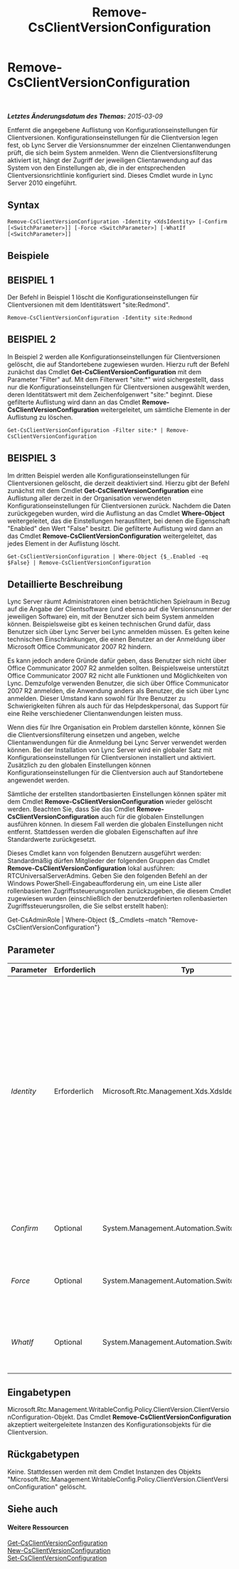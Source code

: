 ﻿---
title: Remove-CsClientVersionConfiguration
TOCTitle: Remove-CsClientVersionConfiguration
ms:assetid: 42065d1d-a0ef-4fa4-826b-d65b14b343c9
ms:mtpsurl: https://technet.microsoft.com/de-de/library/Gg425925(v=OCS.15)
ms:contentKeyID: 49293815
ms.date: 05/19/2016
mtps_version: v=OCS.15
ms.translationtype: HT
---

# Remove-CsClientVersionConfiguration

 

_**Letztes Änderungsdatum des Themas:** 2015-03-09_

Entfernt die angegebene Auflistung von Konfigurationseinstellungen für Clientversionen. Konfigurationseinstellungen für die Clientversion legen fest, ob Lync Server die Versionsnummer der einzelnen Clientanwendungen prüft, die sich beim System anmelden. Wenn die Clientversionsfilterung aktiviert ist, hängt der Zugriff der jeweiligen Clientanwendung auf das System von den Einstellungen ab, die in der entsprechenden Clientversionsrichtlinie konfiguriert sind. Dieses Cmdlet wurde in Lync Server 2010 eingeführt.

## Syntax

    Remove-CsClientVersionConfiguration -Identity <XdsIdentity> [-Confirm [<SwitchParameter>]] [-Force <SwitchParameter>] [-WhatIf [<SwitchParameter>]]

## Beispiele

## BEISPIEL 1

Der Befehl in Beispiel 1 löscht die Konfigurationseinstellungen für Clientversionen mit dem Identitätswert "site:Redmond".

    Remove-CsClientVersionConfiguration -Identity site:Redmond

## BEISPIEL 2

In Beispiel 2 werden alle Konfigurationseinstellungen für Clientversionen gelöscht, die auf Standortebene zugewiesen wurden. Hierzu ruft der Befehl zunächst das Cmdlet **Get-CsClientVersionConfiguration** mit dem Parameter "Filter" auf. Mit dem Filterwert "site:\*" wird sichergestellt, dass nur die Konfigurationseinstellungen für Clientversionen ausgewählt werden, deren Identitätswert mit dem Zeichenfolgenwert "site:" beginnt. Diese gefilterte Auflistung wird dann an das Cmdlet **Remove-CsClientVersionConfiguration** weitergeleitet, um sämtliche Elemente in der Auflistung zu löschen.

    Get-CsClientVersionConfiguration -Filter site:* | Remove-CsClientVersionConfiguration

## BEISPIEL 3

Im dritten Beispiel werden alle Konfigurationseinstellungen für Clientversionen gelöscht, die derzeit deaktiviert sind. Hierzu gibt der Befehl zunächst mit dem Cmdlet **Get-CsClientVersionConfiguration** eine Auflistung aller derzeit in der Organisation verwendeten Konfigurationseinstellungen für Clientversionen zurück. Nachdem die Daten zurückgegeben wurden, wird die Auflistung an das Cmdlet **Where-Object** weitergeleitet, das die Einstellungen herausfiltert, bei denen die Eigenschaft "Enabled" den Wert "False" besitzt. Die gefilterte Auflistung wird dann an das Cmdlet **Remove-CsClientVersionConfiguration** weitergeleitet, das jedes Element in der Auflistung löscht.

    Get-CsClientVersionConfiguration | Where-Object {$_.Enabled -eq $False} | Remove-CsClientVersionConfiguration

## Detaillierte Beschreibung

Lync Server räumt Administratoren einen beträchtlichen Spielraum in Bezug auf die Angabe der Clientsoftware (und ebenso auf die Versionsnummer der jeweiligen Software) ein, mit der Benutzer sich beim System anmelden können. Beispielsweise gibt es keinen technischen Grund dafür, dass Benutzer sich über Lync Server bei Lync anmelden müssen. Es gelten keine technischen Einschränkungen, die einen Benutzer an der Anmeldung über Microsoft Office Communicator 2007 R2 hindern.

Es kann jedoch andere Gründe dafür geben, dass Benutzer sich nicht über Office Communicator 2007 R2 anmelden sollten. Beispielsweise unterstützt Office Communicator 2007 R2 nicht alle Funktionen und Möglichkeiten von Lync. Demzufolge verwenden Benutzer, die sich über Office Communicator 2007 R2 anmelden, die Anwendung anders als Benutzer, die sich über Lync anmelden. Dieser Umstand kann sowohl für Ihre Benutzer zu Schwierigkeiten führen als auch für das Helpdeskpersonal, das Support für eine Reihe verschiedener Clientanwendungen leisten muss.

Wenn dies für Ihre Organisation ein Problem darstellen könnte, können Sie die Clientversionsfilterung einsetzen und angeben, welche Clientanwendungen für die Anmeldung bei Lync Server verwendet werden können. Bei der Installation von Lync Server wird ein globaler Satz mit Konfigurationseinstellungen für Clientversionen installiert und aktiviert. Zusätzlich zu den globalen Einstellungen können Konfigurationseinstellungen für die Clientversion auch auf Standortebene angewendet werden.

Sämtliche der erstellten standortbasierten Einstellungen können später mit dem Cmdlet **Remove-CsClientVersionConfiguration** wieder gelöscht werden. Beachten Sie, dass Sie das Cmdlet **Remove-CsClientVersionConfiguration** auch für die globalen Einstellungen ausführen können. In diesem Fall werden die globalen Einstellungen nicht entfernt. Stattdessen werden die globalen Eigenschaften auf ihre Standardwerte zurückgesetzt.

Dieses Cmdlet kann von folgenden Benutzern ausgeführt werden: Standardmäßig dürfen Mitglieder der folgenden Gruppen das Cmdlet **Remove-CsClientVersionConfiguration** lokal ausführen: RTCUniversalServerAdmins. Geben Sie den folgenden Befehl an der Windows PowerShell-Eingabeaufforderung ein, um eine Liste aller rollenbasierten Zugriffssteuerungsrollen zurückzugeben, die diesem Cmdlet zugewiesen wurden (einschließlich der benutzerdefinierten rollenbasierten Zugriffssteuerungsrollen, die Sie selbst erstellt haben):

Get-CsAdminRole | Where-Object {$\_.Cmdlets –match "Remove-CsClientVersionConfiguration"}

## Parameter


<table>
<colgroup>
<col style="width: 25%" />
<col style="width: 25%" />
<col style="width: 25%" />
<col style="width: 25%" />
</colgroup>
<thead>
<tr class="header">
<th>Parameter</th>
<th>Erforderlich</th>
<th>Typ</th>
<th>Beschreibung</th>
</tr>
</thead>
<tbody>
<tr class="odd">
<td><p><em>Identity</em></p></td>
<td><p>Erforderlich</p></td>
<td><p>Microsoft.Rtc.Management.Xds.XdsIdentity</p></td>
<td><p>Eindeutige ID der Auflistung von zu entfernenden Konfigurationseinstellungen für Clientversionen. Verwenden Sie folgende Syntax, um die globale Auflistung zu entfernen: -Identity global. (Beachten Sie, dass die globalen Einstellungen nicht wirklich entfernt werden. Stattdessen werden die globalen Eigenschaften auf ihre Standardwerte zurückgesetzt.) Verwenden Sie eine Syntax wie die folgende, um eine Standortauflistung zu entfernen: -Identity site:Redmond. Beachten Sie, dass beim Angeben des Identitätswerts keine Platzhalterzeichen verwendet werden können.</p></td>
</tr>
<tr class="even">
<td><p><em>Confirm</em></p></td>
<td><p>Optional</p></td>
<td><p>System.Management.Automation.SwitchParameter</p></td>
<td><p>Fordert Sie vor der Ausführung des Befehls zum Bestätigen auf.</p></td>
</tr>
<tr class="odd">
<td><p><em>Force</em></p></td>
<td><p>Optional</p></td>
<td><p>System.Management.Automation.SwitchParameter</p></td>
<td><p>Unterdrückt die Anzeige von Meldungen bei nicht schwerwiegenden Fehlern, die beim Ausführen des Befehls auftreten können.</p></td>
</tr>
<tr class="even">
<td><p><em>WhatIf</em></p></td>
<td><p>Optional</p></td>
<td><p>System.Management.Automation.SwitchParameter</p></td>
<td><p>Beschreibt die Auswirkungen einer Ausführung des Befehls, ohne den Befehl tatsächlich auszuführen.</p></td>
</tr>
</tbody>
</table>


## Eingabetypen

Microsoft.Rtc.Management.WritableConfig.Policy.ClientVersion.ClientVersionConfiguration-Objekt. Das Cmdlet **Remove-CsClientVersionConfiguration** akzeptiert weitergeleitete Instanzen des Konfigurationsobjekts für die Clientversion.

## Rückgabetypen

Keine. Stattdessen werden mit dem Cmdlet Instanzen des Objekts "Microsoft.Rtc.Management.WritableConfig.Policy.ClientVersion.ClientVersionConfiguration" gelöscht.

## Siehe auch

#### Weitere Ressourcen

[Get-CsClientVersionConfiguration](get-csclientversionconfiguration.md)  
[New-CsClientVersionConfiguration](new-csclientversionconfiguration.md)  
[Set-CsClientVersionConfiguration](set-csclientversionconfiguration.md)

